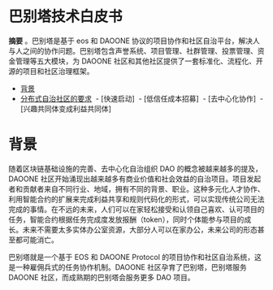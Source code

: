 # 巴别塔技术白皮书

**摘要** 
。巴别塔是基于 eos 和 DAOONE 协议的项目协作和社区自治平台，解决人与人之间的协作问题。巴别塔包含声誉系统、项目管理、社群管理、投票管理、资金管理等五大模块，为 DAOONE 社区和其他社区提供了一套标准化、流程化、开源的项目和社区治理框架。

- [背景](#background)
- [分布式自治社区的要求](#requirements-for-distributed-autonomous-organization) 
  - [快速启动]
  - [低信任成本招募]
  - [去中心化协作]
  - [兴趣共同体变成利益共同体]

# 背景

随着区块链基础设施的完善、去中心化自治组织 DAO 的概念被越来越多的提及，DAOONE 社区开始涌现出越来越多有商业价值和社会效益的自治项目。项目发起者和贡献者来自不同行业、地域，拥有不同的背景、职业。这种多元化人才协作、利用智能合约的扩展来完成利益共享和规则代码化的形式，可以实现传统公司无法完成的事情。在不远的未来，人们可以在家轻松接受和认领自己喜欢、认可项目的任务，智能合约根据任务完成度发放报酬（token），同时个体能参与项目的成长。未来不需要太多实体办公室资源，大部分人可以在家办公，未来公司的形态甚至都可能消亡。

巴别塔就是一个基于 EOS 和 DAOONE Protocol 的项目协作和社区自治系统，这是一种雇佣兵式的任务协作机制。DAOONE 社区孕育了巴别塔，巴别塔服务 DAOONE 社区，而成熟期的巴别塔会服务更多 DAO 项目。

